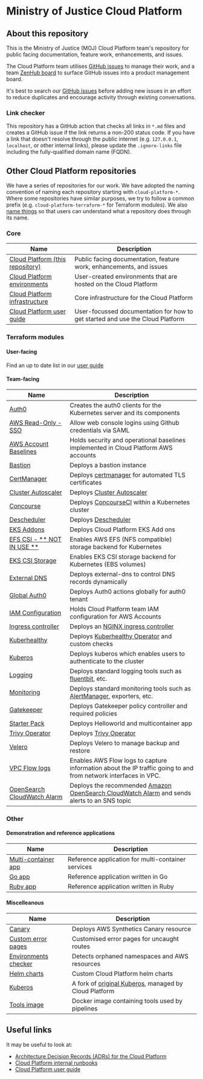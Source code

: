 # Ministry of Justice Cloud Platform

## About this repository

This is the Ministry of Justice (MOJ) Cloud Platform team's repository for public facing documentation, feature work, enhancements, and issues.

The Cloud Platform team utilises [GitHub issues](https://github.com/ministryofjustice/cloud-platform/issues) to manage their work, and a team [ZenHub board](https://app.zenhub.com/workspaces/cloud-platform-team-5ccb0b8a81f66118c983c189/board) to surface GitHub issues into a product management board.

It's best to search our [GitHub issues](https://github.com/ministryofjustice/cloud-platform/issues) before adding new issues in an effort to reduce duplicates and encourage activity through existing conversations.

### Link checker

This repository has a GitHub action that checks all links in `*.md` files and creates a GitHub issue if the link returns a non-200 status code. If you have a link that doesn't resolve through the public internet (e.g. `127.0.0.1`, `localhost`, or other internal links), please update the `.ignore-links` file including the fully-qualified domain name (FQDN).

## Other Cloud Platform repositories

We have a series of repositories for our work. We have adopted the naming convention of naming each repository starting with `cloud-platform-*`. Where some repositories have similar purposes, we try to follow a common prefix (e.g. `cloud-platform-terraform-*` for Terraform modules). We also [name things](https://technical-guidance.service.justice.gov.uk/documentation/standards/naming-things.html#naming-things) so that users can understand what a repository does through its name.

### Core

| Name                                                                                                | Description                                                                   |
| --------------------------------------------------------------------------------------------------- | ----------------------------------------------------------------------------- |
| [Cloud Platform (this repository)](https://github.com/ministryofjustice/cloud-platform)             | Public facing documentation, feature work, enhancements, and issues           |
| [Cloud Platform environments](https://github.com/ministryofjustice/cloud-platform-environments)     | User-created environments that are hosted on the Cloud Platform               |
| [Cloud Platform infrastructure](https://github.com/ministryofjustice/cloud-platform-infrastructure) | Core infrastructure for the Cloud Platform                                    |
| [Cloud Platform user guide](https://github.com/ministryofjustice/cloud-platform-user-guide)         | User-focussed documentation for how to get started and use the Cloud Platform |

### Terraform modules

#### User-facing

Find an up to date list in our [user guide](https://user-guide.cloud-platform.service.justice.gov.uk/documentation/deploying-an-app/add-aws-resources.html#available-modules)

#### Team-facing

| Name                                                                                                                     | Description                                                                                                                                                                                |
| ------------------------------------------------------------------------------------------------------------------------ | ------------------------------------------------------------------------------------------------------------------------------------------------------------------------------------------ |
| [Auth0](https://github.com/ministryofjustice/cloud-platform-terraform-auth0)                                             | Creates the auth0 clients for the Kubernetes server and its components                                                                                                                     |
| [AWS Read-Only - SSO](https://github.com/ministryofjustice/cloud-platform-terraform-aws-sso)                             | Allow web console logins using Github credentials via SAML                                                                                                                                 |
| [AWS Account Baselines](https://github.com/ministryofjustice/cloud-platform-terraform-awsaccounts-baselines)             | Holds security and operational baselines implemented in Cloud Platform AWS accounts                                                                                                        |
| [Bastion](https://github.com/ministryofjustice/cloud-platform-terraform-bastion)                                         | Deploys a bastion instance                                                                                                                                                                 |
| [CertManager](https://github.com/ministryofjustice/cloud-platform-terraform-certmanager)                                 | Deploys [certmanager](https://cert-manager.io/docs/installation/) for automated TLS certificates                                                                                           |
| [Cluster Autoscaler](https://github.com/ministryofjustice/cloud-platform-terraform-cluster-autoscaler)                   | Deploys [Cluster Autoscaler](https://github.com/kubernetes/autoscaler/tree/master/cluster-autoscaler)                                                                                      |
| [Concourse](https://github.com/ministryofjustice/cloud-platform-terraform-concourse)                                     | Deploys [ConcourseCI](https://concourse-ci.org/) within a Kubernetes cluster                                                                                                               |
| [Descheduler](https://github.com/ministryofjustice/cloud-platform-terraform-descheduler)                                 | Deploys [Descheduler](https://github.com/kubernetes-sigs/descheduler#descheduler-for-kubernetes)                                                                                           |
| [EKS Addons](https://github.com/ministryofjustice/cloud-platform-terraform-eks-add-ons)                                  | Deploys Cloud Platform EKS Add ons                                                                                                                                                         |
| [EFS CSI - ** NOT IN USE **](https://github.com/ministryofjustice/cloud-platform-terraform-efs-csi)                      | Enables AWS EFS (NFS compatible) storage backend for Kubernetes                                                                                                                            |
| [EKS CSI Storage](https://github.com/ministryofjustice/cloud-platform-terraform-eks-csi)                                 | Enables EKS CSI storage backend for Kubernetes (EBS volumes)                                                                                                                               |
| [External DNS](https://github.com/ministryofjustice/cloud-platform-terraform-external-dns)                               | Deploys external-dns to control DNS records dynamically                                                                                                                                    |
| [Global Auth0](https://github.com/ministryofjustice/cloud-platform-terraform-global-resources-auth0)                     | Deploys Auth0 actions globally for auth0 tenant                                                                                                                                            |
| [IAM Configuration](https://github.com/ministryofjustice/cloud-platform-terraform-awsaccounts-iam)                       | Holds Cloud Platform team IAM configuration for AWS Accounts                                                                                                                               |
| [Ingress controller](https://github.com/ministryofjustice/cloud-platform-terraform-ingress-controller)                   | Deploys an [NGINX ingress controller](https://github.com/kubernetes/ingress-nginx)                                                                                                         |
| [Kuberhealthy](https://github.com/ministryofjustice/cloud-platform-terraform-kuberhealthy)                               | Deploys [Kuberhealthy Operator](https://github.com/kuberhealthy/kuberhealthy) and custom checks                                                                                            |
| [Kuberos](https://github.com/ministryofjustice/cloud-platform-terraform-kuberos)                                         | Deploys kuberos which enables users to authenticate to the cluster                                                                                                                         |
| [Logging](https://github.com/ministryofjustice/cloud-platform-terraform-logging)                                         | Deploys standard logging tools such as [fluentbit](https://fluentbit.io/), etc.                                                                                                            |
| [Monitoring](https://github.com/ministryofjustice/cloud-platform-terraform-monitoring)                                   | Deploys standard monitoring tools such as [AlertManager](https://prometheus.io/docs/alerting/latest/alertmanager/), exporters, etc.                                                        |
| [Gatekeeper](https://github.com/ministryofjustice/cloud-platform-terraform-gatekeeper)                                   | Deploys Gatekeeper policy controller and required policies                                                                                                                                 |
| [Starter Pack](https://github.com/ministryofjustice/cloud-platform-terraform-starter-pack)                               | Deploys Helloworld and multicontainer app                                                                                                                                                  |
| [Trivy Operator](https://github.com/ministryofjustice/cloud-platform-terraform-trivy-operator)                           | Deploys [Trivy Operator](https://aquasecurity.github.io/trivy-operator/v0.1.5/operator/installation/helm/)                                                                                 |
| [Velero](https://github.com/ministryofjustice/cloud-platform-terraform-velero)                                           | Deploys Velero to manage backup and restore                                                                                                                                                |
| [VPC Flow logs](https://github.com/ministryofjustice/cloud-platform-terraform-flow-logs)                                 | Enables AWS Flow logs to capture information about the IP traffic going to and from network interfaces in VPC.                                                                             |
| [OpenSearch CloudWatch Alarm](https://github.com/ministryofjustice/cloud-platform-terraform-opensearch-cloudwatch-alarm) | Deploys the recommended [Amazon OpenSearch CloudWatch Alarm](https://docs.aws.amazon.com/opensearch-service/latest/developerguide/cloudwatch-alarms.html) and sends alerts to an SNS topic |

### Other

#### Demonstration and reference applications

| Name                                                                                                | Description                                        |
| --------------------------------------------------------------------------------------------------- | -------------------------------------------------- |
| [Multi-container app](https://github.com/ministryofjustice/cloud-platform-multi-container-demo-app) | Reference application for multi-container services |
| [Go app](https://github.com/ministryofjustice/cloud-platform-reference-app)                         | Reference application written in Go                |
| [Ruby app](https://github.com/ministryofjustice/cloud-platform-helloworld-ruby-app)                 | Reference application written in Ruby              |

#### Miscelleanous

| Name                                                                                             | Description                                                                              |
| ------------------------------------------------------------------------------------------------ | ---------------------------------------------------------------------------------------- |
| [Canary](https://github.com/ministryofjustice/cloud-platform-terraform-canary)                   | Deploys AWS Synthetics Canary resource                                                   |
| [Custom error pages](https://github.com/ministryofjustice/cloud-platform-custom-error-pages)     | Customised error pages for uncaught routes                                               |
| [Environments checker](https://github.com/ministryofjustice/cloud-platform-environments-checker) | Detects orphaned namespaces and AWS resources                                            |
| [Helm charts](https://github.com/ministryofjustice/cloud-platform-helm-charts)                   | Custom Cloud Platform helm charts                                                        |
| [Kuberos](https://github.com/ministryofjustice/cloud-platform-kuberos)                           | A fork of [original Kuberos](https://github.com/negz/kuberos), managed by Cloud Platform |
| [Tools image](https://github.com/ministryofjustice/cloud-platform-tools-image)                   | Docker image containing tools used by pipelines                                          |

## Useful links

It may be useful to look at:

- [Architecture Decision Records (ADRs) for the Cloud Platform](architecture-decision-record)
- [Cloud Platform internal runbooks](https://runbooks.cloud-platform.service.justice.gov.uk)
- [Cloud Platform user guide](https://user-guide.cloud-platform.service.justice.gov.uk)



